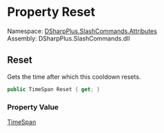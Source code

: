 # Property Reset

Namespace: [DSharpPlus.SlashCommands.Attributes](DSharpPlus.SlashCommands.Attributes.md)  
Assembly: DSharpPlus.SlashCommands.dll

## <a id="DSharpPlus_SlashCommands_Attributes_SlashCommandCooldownBucket_Reset"></a>Reset

Gets the time after which this cooldown resets.

```csharp
public TimeSpan Reset { get; }
```

### Property Value

[TimeSpan](https://learn.microsoft.com/dotnet/api/system.timespan)

